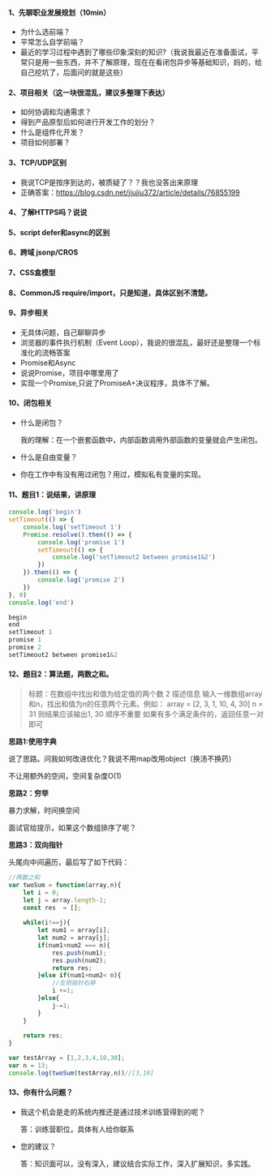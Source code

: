 #### 1、先聊职业发展规划（10min）

* 为什么选前端？
* 平常怎么自学前端？
* 最近的学习过程中遇到了哪些印象深刻的知识?（我说我最近在准备面试，平常只是用一些东西，并不了解原理，现在在看闭包异步等基础知识，妈的，给自己挖坑了，后面问的就是这些）

#### 2、项目相关（这一块很混乱，建议多整理下表达）

* 如何协调和沟通需求？
* 得到产品原型后如何进行开发工作的划分？
* 什么是组件化开发？
* 项目如何部署？

#### 3、TCP/UDP区别

* 我说TCP是按序到达的，被质疑了？？我也没答出来原理
* 正确答案：https://blog.csdn.net/jiujiu372/article/details/76855199

#### 4、了解HTTPS吗？说说

#### 5、script defer和async的区别

#### 6、跨域 jsonp/CROS

#### 7、CSS盒模型

#### 8、CommonJS require/import，只是知道，具体区别不清楚。

#### 9、异步相关

* 无具体问题，自己聊聊异步
* 浏览器的事件执行机制（Event Loop），我说的很混乱，最好还是整理一个标准化的流畅答案
* Promise和Async
* 说说Promise，项目中哪里用了
* 实现一个Promise,只说了PromiseA+决议程序，具体不了解。

#### 10、闭包相关

* 什么是闭包？

  我的理解：在一个嵌套函数中，内部函数调用外部函数的变量就会产生闭包。

* 什么是自由变量？

* 你在工作中有没有用过闭包？用过，模拟私有变量的实现。

#### 11、题目1：说结果，讲原理

```js
console.log('begin')
setTimeout(() => {
    console.log('setTimeout 1')
    Promise.resolve().then(() => {
        console.log('promise 1')
        setTimeout(() => {
            console.log('setTimeout2 between promise1&2')
        })
    }).then(() => {
        console.log('promise 2')
    })
}, 0)
console.log('end')
```

```js
begin
end
setTimeout 1
promise 1
promise 2
setTimeout2 between promise1&2
```

#### 12、题目2：算法题，两数之和。

> 标题：在数组中找出和值为给定值的两个数 2
> 描述信息
> 输入一维数组array和n，找出和值为n的任意两个元素。例如：
> array = [2, 3, 1, 10, 4, 30]
> n = 31
> 则结果应该输出1, 30 顺序不重要
> 如果有多个满足条件的，返回任意一对即可

**思路1:使用字典**

说了思路。问我如何改进优化？我说不用map改用object（换汤不换药）

不让用额外的空间，空间复杂度O(1)

**思路2：穷举**

暴力求解，时间换空间

面试官给提示，如果这个数组排序了呢？

**思路3：双向指针**

头尾向中间遍历，最后写了如下代码：

```js
//两数之和
var twoSum = function(array,n){
    let i = 0;
    let j = array.length-1;
    const res  = [];
    
    while(i!==j){
        let num1 = array[i];
        let num2 = array[j];
        if(num1+num2 === n){
            res.push(num1);
            res.push(num2);
            return res;
        }else if(num1+num2< n){
            //左侧指针右移
            i +=1;
        }else{
            j-=1;
        }
    }
    
    return res;
}

var testArray = [1,2,3,4,10,30];
var n = 13;
console.log(twoSum(testArray,n))//[3,10]
```

#### 13、你有什么问题？

* 我这个机会是走的系统内推还是通过技术训练营得到的呢？

  答：训练营职位，具体有人给你联系

* 您的建议？

  答：知识面可以，没有深入，建议结合实际工作，深入扩展知识，多实践。